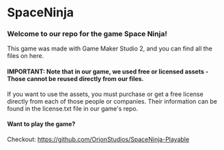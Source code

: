 # SpaceNinja

### Welcome to our repo for the game Space Ninja!
This game was made with Game Maker Studio 2, and you can find all the files on here. 

#### IMPORTANT: Note that in our game, we used free or licensed assets - Those cannot be reused directly from our files. 
If you want to use the assets, you must purchase or get a free license directly from each of those people or companies. 
Their information can be found in the license.txt file in our game's repo.


#### Want to play the game? 
Checkout: https://github.com/OrionStudios/SpaceNinja-Playable


